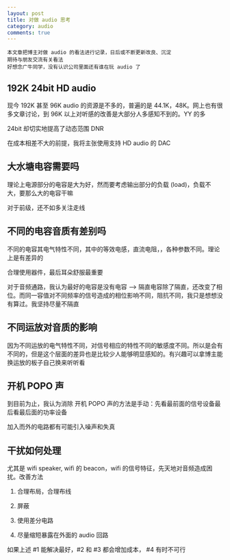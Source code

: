 ```yaml
---
layout: post
title: 对做 audio 思考
category: audio
comments: true
---
```


```
本文章把博主对做 audio 的看法进行记录，日后或不断更新改良、沉淀
期待与朋友交流有关看法
好想念广牛同学，没有认识公司里面还有谁在玩 audio 了
```

## 192K 24bit HD audio

现今 192K 甚至 96K audio 的资源是不多的，普遍的是 44.1K，48K。网上也有很多文章讨论，到 96K 以上对听感的改善是大部分人多感知不到的。YY 的多

24bit 却切实地提高了动态范围 DNR

在成本相差不大的前提，我将主张使用支持 HD audio 的 DAC

## 大水塘电容需要吗

理论上电源部分的电容是大为好，然而要考虑输出部分的负载 (load)，负载不大，要那么大的电容干嘛

对于前级，还不如多关注走线

## 不同的电容音质有差别吗

不同的电容其电气特性不同，其中的等效电感，直流电阻，，各种参数不同。理论上是有差异的

合理使用器件，最后耳朵舒服最重要

对于音频通路，我认为最好的电容是没有电容 --> 隔直电容除了隔直，还改变了相位。而同一容值对不同频率的信号造成的相位影响不同，阻抗不同，我只是想想没有算过。我坚持尽量不隔直

## 不同运放对音质的影响

因为不同运放的电气特性不同，对信号相应的特性不同的敏感度不同。所以是会有不同的，但是这个层面的差异也是比较少人能够明显感知的。有兴趣可以拿博主能换运放的板子自己换来听听看

## 开机 POPO 声

到目前为止，我认为消除 开机 POPO 声的方法是手动：先看最前面的信号设备最后看最后面的功率设备

加入而外的电路都有可能引入噪声和失真

## 干扰如何处理

尤其是 wifi speaker, wifi 的 beacon，wifi 的信号特征，先天地对音频造成困扰。改善方法

1. 合理布局，合理布线

2. 屏蔽

3. 使用差分电路

4. 尽量缩短暴露在外面的 audio 回路

如果上述 #1 能解决最好，#2 和 #3 都会增加成本， #4 有时不可行

